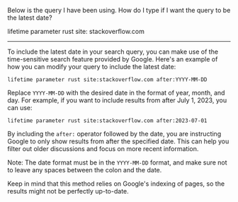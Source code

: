 Below is the query I have been using. How do I type if I want the query to be the latest date?


lifetime parameter rust site: stackoverflow.com


___


To include the latest date in your search query, you can make use of the time-sensitive search feature provided by Google. Here's an example of how you can modify your query to include the latest date:

```text
lifetime parameter rust site:stackoverflow.com after:YYYY-MM-DD
```

Replace `YYYY-MM-DD` with the desired date in the format of year, month, and day. For example, if you want to include results from after July 1, 2023, you can use:

```text
lifetime parameter rust site:stackoverflow.com after:2023-07-01
```

By including the `after:` operator followed by the date, you are instructing Google to only show results from after the specified date. This can help you filter out older discussions and focus on more recent information.

Note: The date format must be in the `YYYY-MM-DD` format, and make sure not to leave any spaces between the colon and the date.

Keep in mind that this method relies on Google's indexing of pages, so the results might not be perfectly up-to-date.